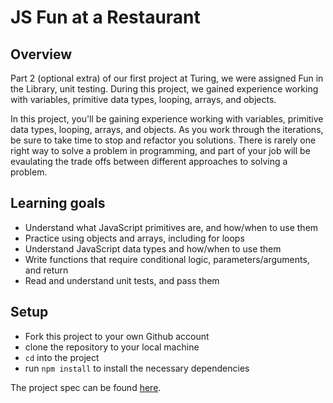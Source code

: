 # JS Fun at a Restaurant

## Overview

Part 2 (optional extra) of our first project at Turing, we were assigned Fun in the Library, unit testing. During this project, we gained experience working with variables, primitive data types, looping, arrays, and objects.

In this project, you'll be gaining experience working with variables, primitive
data types, looping, arrays, and objects. As you work through the
iterations, be sure to take time to stop and refactor you solutions. There is
rarely one right way to solve a problem in programming, and part of your job
will be evaulating the trade offs between different approaches to solving a
problem.

## Learning goals

- Understand what JavaScript primitives are, and how/when to use them
- Practice using objects and arrays, including for loops
- Understand JavaScript data types and how/when to use them
- Write functions that require conditional logic, parameters/arguments, and return
- Read and understand unit tests, and pass them

## Setup

  - Fork this project to your own Github account
  - clone the repository to your local machine
  - `cd` into the project
  - run `npm install` to install the necessary dependencies
  
  The project spec can be found [here](https://frontend.turing.edu/projects/module-1/restaurant.html).
